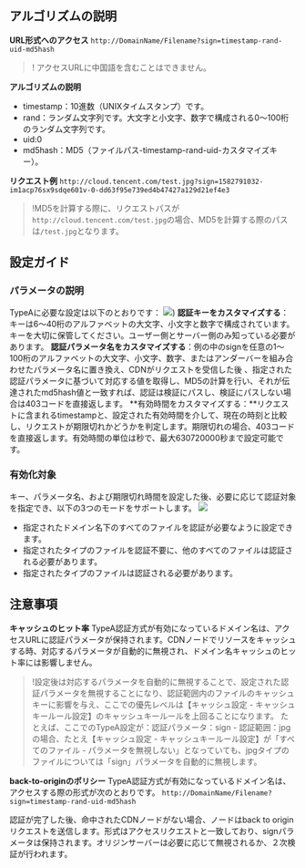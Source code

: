 ## アルゴリズムの説明
**URL形式へのアクセス**
`http://DomainName/Filename?sign=timestamp-rand-uid-md5hash`

>! アクセスURLに中国語を含むことはできません。

**アルゴリズムの説明**
- timestamp：10進数（UNIXタイムスタンプ）です。
- rand：ランダム文字列です。大文字と小文字、数字で構成される0～100桁のランダム文字列です。
- uid:0
- md5hash：MD5（ファイルパス-timestamp-rand-uid-カスタマイズキー）。

**リクエスト例**
`http://cloud.tencent.com/test.jpg?sign=1582791032-im1acp76sx9sdqe601v-0-dd63f95e739ed4b47427a129d21ef4e3`

>!MD5を計算する際に、リクエストパスが `http://cloud.tencent.com/test.jpg`の場合、MD5を計算する際のパスは`/test.jpg`となります。

## 設定ガイド
### パラメータの説明
TypeAに必要な設定は以下のとおりです：
![](https://main.qcloudimg.com/raw/b7da5881cba4ad972aa11f43bc2bc2ca.png))
**認証キーをカスタマイズする**：キーは6～40桁のアルファベットの大文字、小文字と数字で構成されています。キーを大切に保管してください。ユーザー側とサーバー側のみ知っている必要があります。
**認証パラメータ名をカスタマイズする**：例の中のsignを任意の1～100桁のアルファベットの大文字、小文字、数字、またはアンダーバーを組み合わせたパラメータ名に置き換え、CDNがリクエストを受信した後 、指定された認証パラメータに基づいて対応する値を取得し、MD5の計算を行い、それが伝達されたmd5hash値と一致すれば、認証は検証にパスし、検証にパスしない場合は403コードを直接返します。
**有効時間をカスタマイズする：**リクエストに含まれるtimestampと、設定された有効時間を介して、現在の時刻と比較し、リクエストが期限切れかどうかを判定します。期限切れの場合、403コードを直接返します。有効時間の単位は秒で、最大630720000秒まで設定可能です。

### 有効化対象
キー、パラメータ名、および期限切れ時間を設定した後、必要に応じて認証対象を指定でき、以下の3つのモードをサポートします。
![](https://main.qcloudimg.com/raw/148f6319984b1f3d99ccb186666cb425.png)

+ 指定されたドメイン名下のすべてのファイルを認証が必要なように設定できます。
+ 指定されたタイプのファイルを認証不要に、他のすべてのファイルは認証される必要があります。
+ 指定されたタイプのファイルは認証される必要があります。

## 注意事項
**キャッシュのヒット率**
TypeA認証方式が有効になっているドメイン名は、アクセスURLに認証パラメータが保持されます。CDNノードでリソースをキャッシュする時、対応するパラメータが自動的に無視され、ドメイン名キャッシュのヒット率には影響しません。
>!設定後は対応するパラメータを自動的に無視することで、設定された認証パラメータを無視することになり、認証範囲内のファイルのキャッシュキーに影響を与え、ここでの優先レベルは【キャッシュ設定 - キャッシュキールール設定】のキャッシュキールールを上回ることになります。
たとえば、ここでのTypeA設定が：認証パラメータ：sign - 認証範囲：jpgの場合、たとえ【キャッシュ設定 - キャッシュキールール設定】が「すべてのファイル - パラメータを無視しない」となっていても、jpgタイプのファイルについては「sign」パラメータを自動的に無視します。


**back-to-originのポリシー**
TypeA認証方式が有効になっているドメイン名は、アクセスする際の形式が次のとおりです。
`http://DomainName/Filename?sign=timestamp-rand-uid-md5hash`

認証が完了した後、命中されたCDNノードがない場合、ノードはback to originリクエストを送信します。形式はアクセスリクエストと一致しており、signパラメータは保持されます。オリジンサーバーは必要に応じて無視されるか、２次検証が行われます。
